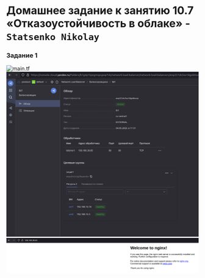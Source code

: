 # Домашнее задание к занятию 10.7 «Отказоустойчивость в облаке» - `Statsenko Nikolay`

### Задание 1

![main.tf](https://github.com/Pookson/sys-pattern-homework/blob/main/img/10.7/main_for_upload.tf)
![Task1_2](https://raw.githubusercontent.com/Pookson/sys-pattern-homework/main/img/10.7/lbtg_task1_2.png)
![Task1_3](https://raw.githubusercontent.com/Pookson/sys-pattern-homework/main/img/10.7/lbtg_task1_3.png)
